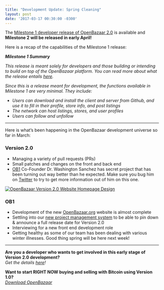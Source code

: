 ```yaml
---
title: "Development Update: Spring Cleaning" 
layout: post
date: '2017-03-17 00:30:00 -0300'
---
```

        
The [Milestone 1 developer release of OpenBazaar 2.0](https://blog.openbazaar.org/milestone-1-developer-release-for-openbazaar-2-0/#.WJTcdrYrLOQ) is available and **Milestone 2 will be released in early April!**

Here is a recap of the capabilities of the Milestone 1 release:

_**Milestone 1 Summary**_

_This release is meant solely for developers and those building or intending to build on top of the OpenBazaar platform. You can read more about what the release entails [here](https://blog.openbazaar.org/milestone-1-developer-release-for-openbazaar-2-0/#.WIJ8GrYrKV4)._

_Since this is a release meant for development, the functions available in Milestone 1 are very minimal. They include:_

*   _Users can download and install the client and server from Github, and use it to fill in their profile, store info, and post listings_
*   _The network can host listings, stores, and user profiles_
*   _Users can follow and unfollow_

* * *

Here is what’s been happening in the OpenBazaar development universe so far in March:

### Version 2.0

*   Managing a variety of pull requests (PRs)
*   Small patches and changes on the front and back end
*   [OB1](http://ob1.io) Co-Founder Dr. Washington Sanchez has secret project that has been turning out way better than he expected. Make sure you bug him on [Twitter](https://twitter.com/drwasho) to try to get more information out of him on this one.

[![OpenBazaar Version 2.0 Website Homepage Design](https://blog.openbazaar.org/wp-content/uploads/2017/03/Screen-Shot-2017-03-17-at-12.19.36-PM.png)](https://blog.openbazaar.org/wp-content/uploads/2017/03/Screen-Shot-2017-03-17-at-12.19.36-PM.png)

### OB1

*   Development of the new [OpenBazaar.org](https://openbazaar.org) website is almost complete
*   Settling into our [new project management system](https://blog.openbazaar.org/guiding-great-development-the-openbazaar-process/#.WMwVohIrKV4) to be able to pin down & announce a full release date for Version 2.0
*   Interviewing for a new front end development role
*   Getting healthy as some of our team has been dealing with various winter illnesses. Good thing spring will be here next week!

* * *

**Are you a developer who wants to get involved in this early stage of Version 2.0 development?**  
_Get the details [here](https://blog.openbazaar.org/milestone-1-developer-release-for-openbazaar-2-0/#.WJuWRxIrLOR)!_

**Want to start RIGHT NOW buying and selling with Bitcoin using Version 1.0?**  
_[Download OpenBazaar](http://openbazaar.org/)_
